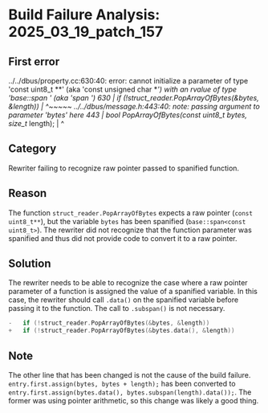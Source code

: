 # Build Failure Analysis: 2025_03_19_patch_157

## First error

../../dbus/property.cc:630:40: error: cannot initialize a parameter of type 'const uint8_t **' (aka 'const unsigned char **') with an rvalue of type 'base::span<const uint8_t> *' (aka 'span<const unsigned char> *')
  630 |     if (!struct_reader.PopArrayOfBytes(&bytes, &length))
      |                                        ^~~~~~
../../dbus/message.h:443:40: note: passing argument to parameter 'bytes' here
  443 |   bool PopArrayOfBytes(const uint8_t** bytes, size_t* length);
      |                                        ^

## Category
Rewriter failing to recognize raw pointer passed to spanified function.

## Reason
The function `struct_reader.PopArrayOfBytes` expects a raw pointer (`const uint8_t**`), but the variable `bytes` has been spanified (`base::span<const uint8_t>`). The rewriter did not recognize that the function parameter was spanified and thus did not provide code to convert it to a raw pointer.

## Solution
The rewriter needs to be able to recognize the case where a raw pointer parameter of a function is assigned the value of a spanified variable. In this case, the rewriter should call `.data()` on the spanified variable before passing it to the function. The call to `.subspan()` is not necessary.

```c++
-   if (!struct_reader.PopArrayOfBytes(&bytes, &length))
+   if (!struct_reader.PopArrayOfBytes(&bytes.data(), &length))
```

## Note
The other line that has been changed is not the cause of the build failure. `entry.first.assign(bytes, bytes + length);` has been converted to `entry.first.assign(bytes.data(), bytes.subspan(length).data());`. The former was using pointer arithmetic, so this change was likely a good thing.